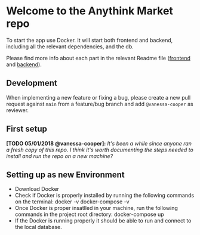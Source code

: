 # Welcome to the Anythink Market repo

To start the app use Docker. It will start both frontend and backend, including all the relevant dependencies, and the db.

Please find more info about each part in the relevant Readme file ([frontend](frontend/readme.md) and [backend](backend/README.md)).

## Development

When implementing a new feature or fixing a bug, please create a new pull request against `main` from a feature/bug branch and add `@vanessa-cooper` as reviewer.

## First setup

**[TODO 05/01/2018 @vanessa-cooper]:** _It's been a while since anyone ran a fresh copy of this repo. I think it's worth documenting the steps needed to install and run the repo on a new machine?_

## Setting up as new Environment

- Download Docker
- Check if Docker is properly installed by running the following commands on the terminal: 
    docker -v
    docker-compose -v 
- Once Docker is proper insatlled in your machine, run the following commands in the project root directory: 
    docker-compose up
- If the Docker is running properly it should be able to run and connect to the local database.
